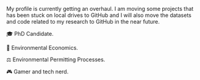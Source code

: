 My profile is currently getting an overhaul. I am moving some projects that has been stuck on local drives to GitHub and I will also move the datasets and code related to my research to GitHub in the near future.

🎓 PhD Candidate.

🌿 Environmental Economics.

⚖️ Environmental Permitting Processes. 

🎮 Gamer and tech nerd.

<!---
Kristoffer-Sundstroem/Kristoffer-Sundstroem is a ✨ special ✨ repository because its `README.md` (this file) appears on your GitHub profile.
You can click the Preview link to take a look at your changes.
--->
